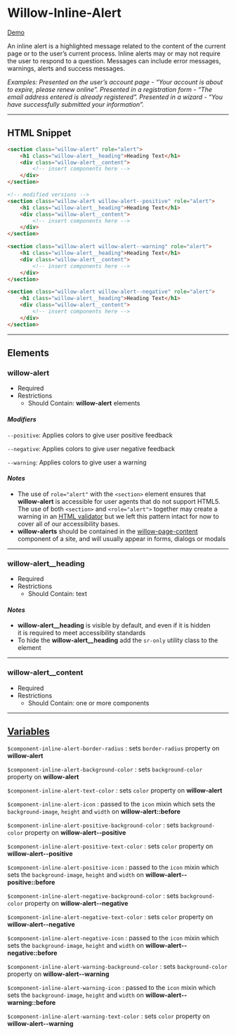 # **Willow-Inline-Alert**

[Demo](https://unumux.github.io/willow-testing-site/components/inline-alert.html)

An inline alert is a highlighted message related to the content of the current page or to the user’s current process. Inline alerts may or may not require the user to respond to a question. Messages can include error messages, warnings, alerts and success messages.

_Examples: Presented on the user’s account page - “Your account is about to expire, please renew online”. Presented in a registration form - “The email address entered is already registered”. Presented in a wizard - “You have successfully submitted your information”._

---

## HTML Snippet

```html
<section class="willow-alert" role="alert">
    <h1 class="willow-alert__heading">Heading Text</h1>
    <div class="willow-alert__content">
        <!-- insert components here -->
    </div>
</section>

<!-- modified versions -->
<section class="willow-alert willow-alert--positive" role="alert">
    <h1 class="willow-alert__heading">Heading Text</h1>
    <div class="willow-alert__content">
        <!-- insert components here -->
    </div>
</section>

<section class="willow-alert willow-alert--warning" role="alert">
    <h1 class="willow-alert__heading">Heading Text</h1>
    <div class="willow-alert__content">
        <!-- insert components here -->
    </div>
</section>

<section class="willow-alert willow-alert--negative" role="alert">
    <h1 class="willow-alert__heading">Heading Text</h1>
    <div class="willow-alert__content">
        <!-- insert components here -->
    </div>
</section>
```

---

## Elements

### willow-alert

- Required
- Restrictions
  - Should Contain: **willow-alert** elements

#### _Modifiers_

`--positive`: Applies colors to give user positive feedback

`--negative`: Applies colors to give user negative feedback

`--warning`: Applies colors to give user a warning

#### _Notes_

- The use of `role="alert"` with the `<section>` element ensures that **willow-alert** is accessible for user agents that do not support HTML5. The use of both `<section>` and `<role="alert">` together may create a warning in an [HTML validator](https://validator.w3.org/) but we left this pattern intact for now to cover all of our accessibility bases.
- **willow-alerts** should be contained in the [willow-page-content](../page-content) component of a site, and will usually appear in forms, dialogs or modals

---

### willow-alert__heading

- Required
- Restrictions
  - Should Contain: text

#### _Notes_

- **willow-alert__heading** is visible by default, and even if it is hidden it is required to meet accessibility standards
- To hide the **willow-alert__heading** add the `sr-only` utility class to the element

---

### willow-alert__content

- Required
- Restrictions
  - Should Contain: one or more components

---

## [Variables](./styles/_default-variables.scss)

`$component-inline-alert-border-radius` : sets `border-radius` property on **willow-alert**

`$component-inline-alert-background-color` : sets `background-color` property on **willow-alert**

`$component-inline-alert-text-color` : sets `color` property on **willow-alert**

`$component-inline-alert-icon` : passed to the `icon` mixin which sets the `background-image`, `height` and `width` on **willow-alert::before**

`$component-inline-alert-positive-background-color` : sets `background-color` property on **willow-alert--positive**

`$component-inline-alert-positive-text-color` : sets `color` property on **willow-alert--positive**

`$component-inline-alert-positive-icon` : passed to the `icon` mixin which sets the `background-image`, `height` and `width` on **willow-alert--positive::before**

`$component-inline-alert-negative-background-color` : sets `background-color` property on **willow-alert--negative**

`$component-inline-alert-negative-text-color` : sets `color` property on **willow-alert--negative**

`$component-inline-alert-negative-icon` : passed to the `icon` mixin which sets the `background-image`, `height` and `width` on **willow-alert--negative::before**

`$component-inline-alert-warning-background-color` : sets `background-color` property on **willow-alert--warning**

`$component-inline-alert-warning-icon` : passed to the `icon` mixin which sets the `background-image`, `height` and `width` on **willow-alert--warning::before**

`$component-inline-alert-warning-text-color` : sets `color` property on **willow-alert--warning**
